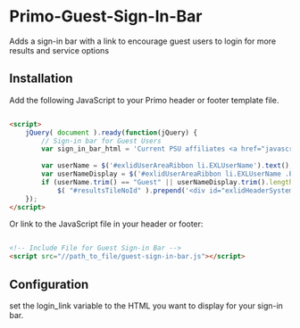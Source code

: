 # Primo-Guest-Sign-In-Bar
Adds a sign-in bar with a link to encourage guest users to login for more results and service options

## Installation

Add the following JavaScript to your Primo header or footer template file.

```html

<script>
	jQuery( document ).ready(function(jQuery) {
		// Sign-in bar for Guest Users
		var sign_in_bar_html = 'Current PSU affiliates <a href="javascript:jQuery( \'#login-lightbox\' ).dialog(\'open\'); void(0);" id="login_lightbox_link">sign in</a> to see additional results, library services, and request options.';
		
		var userName = $('#exlidUserAreaRibbon li.EXLUserName').text(); 
		var userNameDisplay = $('#exlidUserAreaRibbon li.EXLUserName .EXLUserNameDisplay').text();
		if (userName.trim() == "Guest" || userNameDisplay.trim().length <= 0 )
			$( "#resultsTileNoId" ).prepend('<div id="exlidHeaderSystemFeedback" class="EXLCustomLayoutTile EXLSystemFeedback"><div id="exlidHeaderSystemFeedbackContent" class="EXLSystemFeedback"><strong style="text-align:left;">'+sign_in_bar_html+'</strong></div></div>');
	});
</script>

```

Or link to the JavaScript file in your header or footer:

```html

<!-- Include File for Guest Sign-in Bar -->
<script src="//path_to_file/guest-sign-in-bar.js"></script>

```

## Configuration

set the login_link variable to the HTML you want to display for your sign-in bar.
